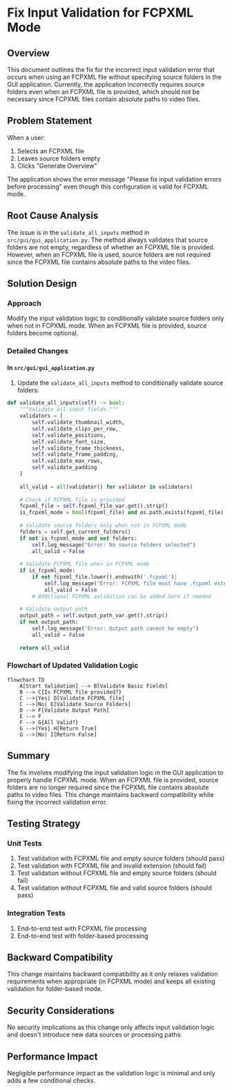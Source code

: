 # Fix Input Validation for FCPXML Mode

## Overview
This document outlines the fix for the incorrect input validation error that occurs when using an FCPXML file without specifying source folders in the GUI application. Currently, the application incorrectly requires source folders even when an FCPXML file is provided, which should not be necessary since FCPXML files contain absolute paths to video files.

## Problem Statement
When a user:
1. Selects an FCPXML file
2. Leaves source folders empty
3. Clicks "Generate Overview"

The application shows the error message "Please fix input validation errors before processing" even though this configuration is valid for FCPXML mode.

## Root Cause Analysis
The issue is in the `validate_all_inputs` method in `src/gui/gui_application.py`. The method always validates that source folders are not empty, regardless of whether an FCPXML file is provided. However, when an FCPXML file is used, source folders are not required since the FCPXML file contains absolute paths to the video files.

## Solution Design

### Approach
Modify the input validation logic to conditionally validate source folders only when not in FCPXML mode. When an FCPXML file is provided, source folders become optional.

### Detailed Changes

#### In `src/gui/gui_application.py`

1. Update the `validate_all_inputs` method to conditionally validate source folders:

```python
def validate_all_inputs(self) -> bool:
    """Validate all input fields."""
    validators = [
        self.validate_thumbnail_width,
        self.validate_clips_per_row,
        self.validate_positions,
        self.validate_font_size,
        self.validate_frame_thickness,
        self.validate_frame_padding,
        self.validate_max_rows,
        self.validate_padding
    ]
    
    all_valid = all(validator() for validator in validators)
    
    # Check if FCPXML file is provided
    fcpxml_file = self.fcpxml_file_var.get().strip()
    is_fcpxml_mode = bool(fcpxml_file) and os.path.exists(fcpxml_file) and os.path.isfile(fcpxml_file)
    
    # Validate source folders only when not in FCPXML mode
    folders = self.get_current_folders()
    if not is_fcpxml_mode and not folders:
        self.log_message("Error: No source folders selected")
        all_valid = False
    
    # Validate FCPXML file when in FCPXML mode
    if is_fcpxml_mode:
        if not fcpxml_file.lower().endswith('.fcpxml'):
            self.log_message("Error: FCPXML file must have .fcpxml extension")
            all_valid = False
        # Additional FCPXML validation can be added here if needed
    
    # Validate output path
    output_path = self.output_path_var.get().strip()
    if not output_path:
        self.log_message("Error: Output path cannot be empty")
        all_valid = False
    
    return all_valid
```

### Flowchart of Updated Validation Logic

```mermaid
flowchart TD
    A[Start Validation] --> B[Validate Basic Fields]
    B --> C{Is FCPXML file provided?}
    C -->|Yes| D[Validate FCPXML file]
    C -->|No| E[Validate Source Folders]
    D --> F[Validate Output Path]
    E --> F
    F --> G{All Valid?}
    G -->|Yes| H[Return True]
    G -->|No| I[Return False]
```

## Summary

The fix involves modifying the input validation logic in the GUI application to properly handle FCPXML mode. When an FCPXML file is provided, source folders are no longer required since the FCPXML file contains absolute paths to video files. This change maintains backward compatibility while fixing the incorrect validation error.

## Testing Strategy

### Unit Tests
1. Test validation with FCPXML file and empty source folders (should pass)
2. Test validation with FCPXML file and invalid extension (should fail)
3. Test validation without FCPXML file and empty source folders (should fail)
4. Test validation without FCPXML file and valid source folders (should pass)

### Integration Tests
1. End-to-end test with FCPXML file processing
2. End-to-end test with folder-based processing

## Backward Compatibility
This change maintains backward compatibility as it only relaxes validation requirements when appropriate (in FCPXML mode) and keeps all existing validation for folder-based mode.

## Security Considerations
No security implications as this change only affects input validation logic and doesn't introduce new data sources or processing paths.

## Performance Impact
Negligible performance impact as the validation logic is minimal and only adds a few conditional checks.